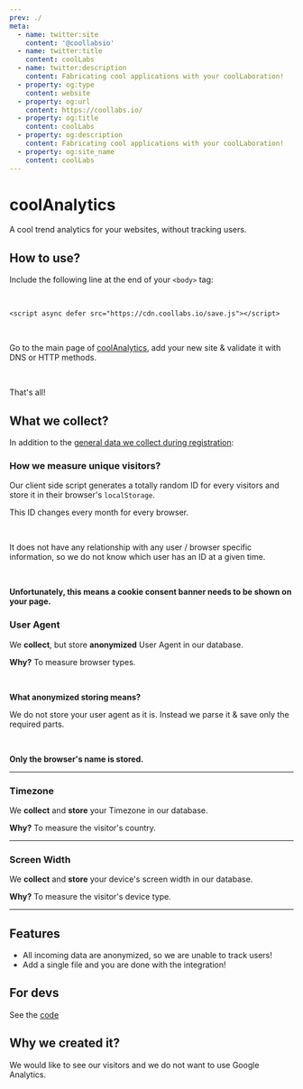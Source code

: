 ```yaml
---
prev: ./
meta:
  - name: twitter:site
    content: '@coollabsio'
  - name: twitter:title
    content: coolLabs
  - name: twitter:description
    content: Fabricating cool applications with your coolLaboration!
  - property: og:type
    content: website
  - property: og:url
    content: https://coollabs.io/
  - property: og:title
    content: coolLabs
  - property: og:description
    content: Fabricating cool applications with your coolLaboration!
  - property: og:site_name
    content: coolLabs
---
```


# coolAnalytics
A cool trend analytics for your websites, without tracking users.

## How to use?
Include the following line at the end of your `<body>` tag:

<br/>

`<script async defer src="https://cdn.coollabs.io/save.js"></script>`  

<br/>

Go to the main page of [coolAnalytics](https://analytics.coollabs.io), add your new site & validate it with DNS or HTTP methods.

<br/>

That's all!

## What we collect?
In addition to the [general data we collect during registration](/docs/#what-we-collect):

### How we measure unique visitors?

Our client side script generates a totally random ID for every visitors and store it in their browser's `localStorage`.

This ID changes every month for every browser. 

<br/>

It does not have any relationship with any user / browser specific information, so we do not know which user has an ID at a given time.

<br/>

**Unfortunately, this means a cookie consent banner needs to be shown on your page.**

### User Agent
We **collect**, but store **anonymized** User Agent in our database.

__Why?__ To measure browser types.

<br/>

__What anonymized storing means?__

We do not store your user agent as it is. Instead we parse it & save only the required parts.

<br/>

**Only the browser's name is stored.**

<hr/>

### Timezone
We **collect** and **store** your Timezone in our database.

__Why?__ To measure the visitor's country.

<hr/>

### Screen Width
We **collect** and **store** your device's screen width in our database.

__Why?__ To measure the visitor's device type.

<hr/>

## Features
- All incoming data are anonymized, so we are unable to track users!
- Add a single file and you are done with the integration!

## For devs
See the [code](https://github.com/coollabsio/analytics.coollabs.io)

## Why we created it?

We would like to see our visitors and we do not want to use Google Analytics.
